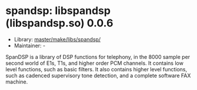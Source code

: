 # spandsp: libspandsp (libspandsp.so) 0.0.6
 - Library: [master/make/libs/spandsp/](https://github.com/Freetz-NG/freetz-ng/tree/master/make/libs/spandsp/)
 - Maintainer: -

SpanDSP is a library of DSP functions for telephony, in the 8000 sample per second world of E1s, T1s, and higher order PCM channels. It contains low level functions, such as basic filters. It also contains higher level functions, such as cadenced supervisory tone detection, and a complete software FAX machine.

